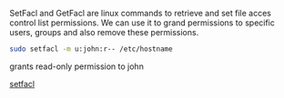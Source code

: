 
SetFacl and GetFacl are linux commands to retrieve and set file acces control list permissions. 
We can use it to grand permissions to specific users, groups and also remove these permissions. 

```bash
sudo setfacl -m u:john:r-- /etc/hostname
```
grants read-only permission to john

[setfacl](https://linux.die.net/man/1/setfacl)